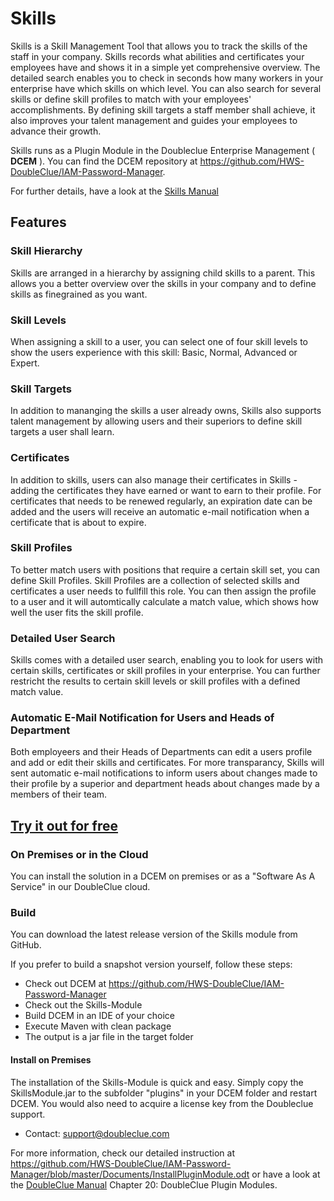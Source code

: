 # Skills

Skills is a Skill Management Tool that allows you to track the skills of the staff in your company. 
Skills records what abilities and certificates your employees have and shows it in a simple yet comprehensive overview. The detailed search enables you to check in seconds how many workers in your enterprise have which skills on which level. You can also search for several skills or define skill profiles to match with your employees' accomplishments. By defining skill targets a staff member shall achieve, it also improves your talent management and guides your employees to advance their growth.

Skills runs as a Plugin Module in the Doubleclue Enterprise Management ( **DCEM** ). 
You can find the DCEM repository at https://github.com/HWS-DoubleClue/IAM-Password-Manager. 

For further details, have a look at the [Skills Manual](https://doubleclue.com/files/DC_Skills_Manual_en.pdf)


## Features 

### Skill Hierarchy
Skills are arranged in a hierarchy by assigning child skills to a parent. This allows you a better overview over the skills in your company and to define skills as finegrained as you want.

### Skill Levels
When assigning a skill to a user, you can select one of four skill levels to show the users experience with this skill: Basic, Normal, Advanced or Expert.

### Skill Targets
In addition to mananging the skills a user already owns, Skills also supports talent management by allowing users and their superiors to define skill targets a user shall learn. 

### Certificates
In addition to skills, users can also manage their certificates in Skills - adding the certificates they have earned or want to earn to their profile. For certificates that needs to be renewed regularly, an expiration date can be added and the users will receive an automatic e-mail notification when a certificate that is about to expire.  

### Skill Profiles
To better match users with positions that require a certain skill set, you can define Skill Profiles. Skill Profiles are a collection of selected skills and certificates a user needs to fullfill this role. You can then assign the profile to a user and it will automtically calculate a match value, which shows how well the user fits the skill profile.

### Detailed User Search
Skills comes with a detailed user search, enabling you to look for users with certain skills, certificates or skill profiles in your enterprise. You can further restricht the results to certain skill levels or skill profiles with a defined match value.

### Automatic E-Mail Notification for Users and Heads of Department
Both employeers and their Heads of Departments can edit a users profile and add or edit their skills and certificates. For more transparancy, Skills will sent automatic e-mail notifications to inform users about changes made to their profile by a superior and department heads about changes made by a members of their team.


## [Try it out for free](https://doubleclue.online/dcem/createTenant/index.xhtml)

### On Premises or in the Cloud

You can install the solution in a DCEM on premises or as a "Software As A Service" in our DoubleClue cloud.

### Build

You can download the latest release version of the Skills module from GitHub.

If you prefer to build a snapshot version yourself, follow these steps:
 
- Check out DCEM at https://github.com/HWS-DoubleClue/IAM-Password-Manager
- Check out the Skills-Module
- Build DCEM in an IDE of your choice
- Execute Maven with clean package
- The output is a jar file in the target folder


#### Install on Premises
The installation of the Skills-Module is quick and easy. Simply copy the SkillsModule.jar to the subfolder "plugins" in your DCEM folder and restart DCEM.
You would also need to acquire a license key from the Doubleclue support.  
- Contact: support@doubleclue.com

For more information, check our detailed instruction at https://github.com/HWS-DoubleClue/IAM-Password-Manager/blob/master/Documents/InstallPluginModule.odt or have a look at the [DoubleClue Manual](https://doubleclue.com/wp-content/uploads/DCEM_Manual_EN.pdf) Chapter 20: DoubleClue Plugin Modules.



